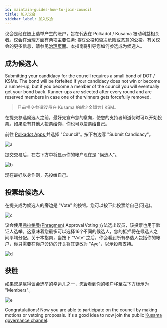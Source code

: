 ```yaml
---
id: maintain-guides-how-to-join-council
title: 加入议会
sidebar_label: 加入议会
---
```


议会是经在链上选举产生的账户，旨在代表在 Polkadot / Kusama 被动利益相关者。议会在治理方面有两项主要任务: 提议公投和否决危险或恶意的公投。有关议会的更多信息，请参见[治理页面](learn-governance#council)。本指南将引导您如何参选成为候选人。

## 成为候选人

Submitting your candidacy for the council requires a small bond of DOT / KSMs. The bond will be forfeited if your candidacy does not win or become a runner-up, but if you become a member of the council you will eventually get your bond back. Runner-ups are selected after every round and are reserved members in case one of the winners gets forcefully removed.

> 目前提交参選议员在 Kusama 的綁定金額为1 KSM。

在提交参选候选人之前，最好先宣布您的意向，使您的支持者知道何时可以开始投票。如果没有其他人投票给你，你也可以投票给自己。

前往 [ Polkadot Apps ](https://polkadot.js.org/apps) 并选择 "Council"。按下右边写 "Submit Candidacy"。

![a](assets/council/submit_candidacy.png)

提交交易后，在右下方中将显示你的帐户现在是 "候选人"。

![b](assets/council/candidate.png)

现在最好以身作则，先投给自己。

## 投票给候选人

在提交成为候选人的旁边是 "Vote" 的按钮。您可以按下此投票给自己(可选)。

![c](assets/council/vote.png)

议会使用[弗拉格曼(Phragmen)](learn-phragmen) Approval Voting 方法选出议员，该投票也用于验证人选举。这意味着您最多可以选择16个不同的候选人，您的抵押将在候选人之间平均分配。关于本指南，当按下 "Vote" 之后，你会看到所有参选人包括你的帐户，你只需要在你户旁边的开关将其更改为 "Aye"，以示投票支持。

![d](assets/council/vote_for_yourself.png)

## 获胜

如果您是赢得议会选举的幸运儿之一，您会看到你的帐户移至左下方标示为 "Members"。

![e](assets/council/member.png)

Congratulations! Now you are able to participate on the council by making motions or vetoing proposals. It's a good idea to now join the public [Kusama governance channel](https://matrix.to/#/!QXMnIJzxlnVrvRzhUA:matrix.parity.io?via=matrix.parity.io&via=matrix.org&via=web3.foundation).
